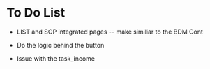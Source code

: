 # To Do List

* LIST and SOP integrated pages -- make similiar to the BDM Cont

* Do the logic behind the button

* Issue with the task_income

